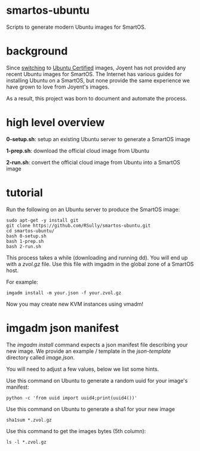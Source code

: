 # smartos-ubuntu

Scripts to generate modern Ubuntu images for SmartOS. 

# background

Since [switching][0] to [Ubuntu Certified][1] images,
Joyent has not provided any recent Ubuntu images for SmartOS.
The Internet has various guides for installing Ubuntu on a SmartOS,
but none provide the same experience we have grown to love from Joyent's images. 

As a result, this project was born to document and automate the process.

# high level overview

**0-setup.sh**: setup an existing Ubuntu server to generate a SmartOS image

**1-prep.sh**: download the official cloud image from Ubuntu

**2-run.sh**: convert the official cloud image from Ubuntu into a SmartOS image

# tutorial

Run the following on an Ubuntu server to produce the SmartOS image:

```
sudo apt-get -y install git
git clone https://github.com/RSully/smartos-ubuntu.git
cd smartos-ubuntu/
bash 0-setup.sh 
bash 1-prep.sh 
bash 2-run.sh 
```

This process takes a while (downloading and running dd).
You will end up with a *zvol.gz* file.
Use this file with imgadm in the global zone of a SmartOS host.

For example:

```
imgadm install -m your.json -f your.zvol.gz
```

Now you may create new KVM instances using vmadm!

# imgadm json manifest

The *imgadm install* command expects a json manifest file describing your new image.
We provide an example / template in the *json-template* directory called *image.json*.

You will need to adjust a few values, below we list some hints.

Use this command on Ubuntu to generate a random uuid for your image's manifest:

```
python -c 'from uuid import uuid4;print(uuid4())'
```

Use this command on Ubuntu to generate a sha1 for your new image

```
sha1sum *.zvol.gz
```

Use this command to get the images bytes (5th column):

```
ls -l *.zvol.gz
```


[0]: https://www.joyent.com/blog/certified-ubuntu-images-available-in-joyent-cloud
[1]: http://wiki.joyent.com/wiki/display/jpc2/Ubuntu+Certified
